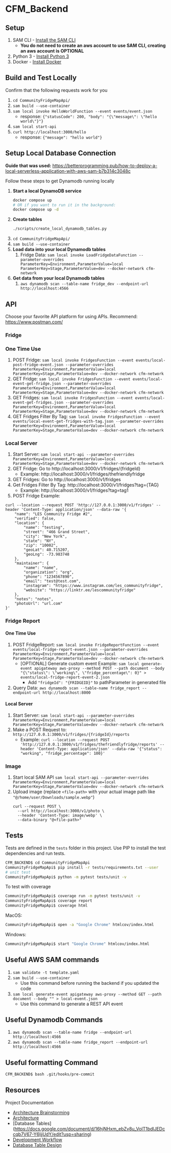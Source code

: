 # CFM_Backend

## Setup

1. SAM CLI - [Install the SAM CLI](https://docs.aws.amazon.com/serverless-application-model/latest/developerguide/serverless-sam-cli-install.html)
    * **You do not need to create an aws account to use SAM CLI, creating an aws account is OPTIONAL**
2. Python 3 - [Install Python 3](https://www.python.org/downloads/)
3. Docker - [Install Docker](https://docs.docker.com/get-docker/)

## Build and Test Locally

Confirm that the following requests work for you

1. `cd CommunityFridgeMapApi/`
2. `sam build --use-container`
3. `sam local invoke HelloWorldFunction --event events/event.json`
    * response: ```{"statusCode": 200, "body": "{\"message\": \"hello world\"}"}```
4. `sam local start-api`
5. `curl http://localhost:3000/hello`
    * response: ```{"message": "hello world"}```

## Setup Local Database Connection

**Guide that was used:** https://betterprogramming.pub/how-to-deploy-a-local-serverless-application-with-aws-sam-b7b314c3048c

Follow these steps to get Dynamodb running locally

1. **Start a local DynamoDB service**
    ```sh
    docker compose up
    # OR if you want to run it in the background:
    docker compose up -d
    ```
2. **Create tables**
    ```sh
    ./scripts/create_local_dynamodb_tables.py
    ```
3. `cd CommunityFridgeMapApi/`
4. `sam build --use-container`
5. **Load data into your local Dynamodb tables**
    1. Fridge Data: `sam local invoke LoadFridgeDataFunction --parameter-overrides ParameterKey=Environment,ParameterValue=local ParameterKey=Stage,ParameterValue=dev --docker-network cfm-network`
6. **Get data from your local Dynamodb tables**
    1. `aws dynamodb scan --table-name fridge_dev --endpoint-url http://localhost:4566`

## API

Choose your favorite API platform for using APIs.
Recommend: https://www.postman.com/


### Fridge

### One Time Use
1. POST Fridge: `sam local invoke FridgesFunction --event events/local-post-fridge-event.json --parameter-overrides ParameterKey=Environment,ParameterValue=local ParameterKey=Stage,ParameterValue=dev --docker-network cfm-network`
2. GET Fridge: `sam local invoke FridgesFunction --event events/local-event-get-fridge.json --parameter-overrides ParameterKey=Environment,ParameterValue=local ParameterKey=Stage,ParameterValue=dev --docker-network cfm-network`
3. GET Fridges: `sam local invoke FridgesFunction --event events/local-event-get-fridges.json --parameter-overrides ParameterKey=Environment,ParameterValue=local ParameterKey=Stage,ParameterValue=dev --docker-network cfm-network`
4. GET Fridges Filter By Tag: `sam local invoke FridgesFunction --event events/local-event-get-fridges-with-tag.json --parameter-overrides ParameterKey=Environment,ParameterValue=local ParameterKey=Stage,ParameterValue=dev --docker-network cfm-network`

### Local Server
1. Start Server: `sam local start-api --parameter-overrides ParameterKey=Environment,ParameterValue=local ParameterKey=Stage,ParameterValue=dev --docker-network cfm-network`
2. GET Fridge: Go to http://localhost:3000/v1/fridges/{fridgeId}
    * Example: http://localhost:3000/v1/fridges/thefriendlyfridge
3. GET Fridges: Go to http://localhost:3000/v1/fridges
4. Get Fridges Filter By Tag: http://localhost:3000/v1/fridges?tag={TAG}
    * Example: http://localhost:3000/v1/fridges?tag=tag1
5. POST Fridge Example:
```
curl --location --request POST 'http://127.0.0.1:3000/v1/fridges' --header 'Content-Type: application/json' --data-raw '{
    "name": "LES Community Fridge #2",
    "verified": false,
    "location": {
        "name": "testing",
        "street": "466 Grand Street",
        "city": "New York",
        "state": "NY",
        "zip": "10002",
        "geoLat": 40.715207,
        "geoLng": -73.983748
    },
    "maintainer": {
        "name": "name",
        "organization": "org",
        "phone": "1234567890",
        "email": "test@test.com",
        "instagram": "https://www.instagram.com/les_communityfridge",
        "website": "https://linktr.ee/lescommunityfridge"
    },
    "notes": "notes",
    "photoUrl": "url.com"
}'
```
### Fridge Report

#### One Time Use
1. POST FridgeReport: `sam local invoke FridgeReportFunction --event events/local-fridge-report-event.json --parameter-overrides ParameterKey=Environment,ParameterValue=local ParameterKey=Stage,ParameterValue=dev --docker-network cfm-network`
    * [OPTIONAL] Generate custom event Example: `sam local generate-event apigateway aws-proxy --method POST --path document --body "{\"status\": \"working\", \"fridge_percentage\": 0}" > events/local-fridge-report-event-2.json`
        * Add `"fridgeId": "{FRIDGEID}"` to pathParameter in generated file
2. Query Data: `aws dynamodb scan --table-name fridge_report --endpoint-url http://localhost:8000`

#### Local Server
1. Start Server: `sam local start-api --parameter-overrides ParameterKey=Environment,ParameterValue=local ParameterKey=Stage,ParameterValue=dev --docker-network cfm-network`
2. Make a POST Request to: `http://127.0.0.1:3000/v1/fridges/{fridgeId}/reports`
    * Example: `curl --location --request POST 'http://127.0.0.1:3000/v1/fridges/thefriendlyfridge/reports' --header 'Content-Type: application/json' --data-raw '{"status": "working", "fridge_percentage": 100}'`

### Image

1. Start local SAM API `sam local start-api --parameter-overrides ParameterKey=Environment,ParameterValue=local ParameterKey=Stage,ParameterValue=dev --docker-network cfm-network`
1. Upload image (replace `<file-path>` with your actual image path like `"@/home/user/Downloads/sample.webp"`)
    ```
    curl --request POST \
      --url http://localhost:3000/v1/photo \
      --header 'Content-Type: image/webp' \
      --data-binary "@<file-path>"
    ```

## Tests

Tests are defined in the `tests` folder in this project. Use PIP to install the test dependencies and run tests.

```bash
CFM_BACKEND$ cd CommunityFridgeMapApi
CommunityFridgeMapApi$ pip install -r tests/requirements.txt --user
# unit test
CommunityFridgeMapApi$ python -m pytest tests/unit -v
```

To test with coverage
```bash
CommunityFridgeMapApi$ coverage run -m pytest tests/unit -v
CommunityFridgeMapApi$ coverage report
CommunityFridgeMapApi$ coverage html
```

MacOS:
```bash
CommunityFridgeMapApi$ open -a "Google Chrome" htmlcov/index.html
```

Windows:
```bash
CommunityFridgeMapApi$ start "Google Chrome" htmlcov/index.html
```

## Useful AWS SAM commands
1. `sam validate -t template.yaml`
2. `sam build --use-container`
    * Use this command before running the backend if you updated the code
3. `sam local generate-event apigateway aws-proxy --method GET --path document --body "" > local-event.json`
    * Use this command to generate a REST API event

## Useful Dynamodb Commands
1. `aws dynamodb scan --table-name fridge --endpoint-url http://localhost:4566`
2. `aws dynamodb scan --table-name fridge_report --endpoint-url http://localhost:4566`

## Useful formatting Command
```bash
CFM_BACKEND$ bash .git/hooks/pre-commit
```

## Resources

Project Documentation

  - [Architecture Brainstorming](https://docs.google.com/document/d/1FYClUD16KUY42_p93rZFHN-iyp94RU0Rtw517vj2jXs/edit)
  - [Architecture](https://docs.google.com/document/d/1yZVGAxVn4CEZyyce_Zuha3oYOOU8ey7ArBvLbm7l4bw/edit)
  - [Database Tables] (https://docs.google.com/document/d/16hjNHxm_ebZv8u_VolT1bdlJEDccqb7V67-Y6ljjUdY/edit?usp=sharing)
  - [Development Workflow](https://docs.google.com/document/d/1m9Xqo4QUVEBjMD7sMjxSHa3CxxjvrHppwc0nrdWCAAc/edit)
  - [Database Table Design](https://docs.google.com/document/d/16hjNHxm_ebZv8u_VolT1bdlJEDccqb7V67-Y6ljjUdY/edit?usp=sharing)
